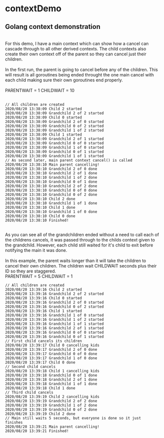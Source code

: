 # contextDemo
## Golang context demonstration
<br/>
For this demo, I have a main context which can show how a cancel can cascade through
to all other derived contexts.  The child contexts also create their own context off of the parent
so they can cancel just their children.
<br/>
<br/>
In the first run, the parent is going to cancel before any of the children.  This will result
is all goroutines being ended throught the one main cancel with each child making sure their own goroutines end properly.
<br/>
<br/>
	PARENTWAIT = 1
	CHILDWAIT  = 10
<br/>
<br/>

```
// All children are created
2020/08/20 13:38:09 Child 2 started
2020/08/20 13:38:09 Grandchild 2 of 2 started
2020/08/20 13:38:09 Child 0 started
2020/08/20 13:38:09 Grandchild 2 of 0 started
2020/08/20 13:38:09 Grandchild 0 of 2 started
2020/08/20 13:38:09 Grandchild 1 of 2 started
2020/08/20 13:38:09 Child 1 started
2020/08/20 13:38:09 Grandchild 2 of 1 started
2020/08/20 13:38:09 Grandchild 0 of 0 started
2020/08/20 13:38:09 Grandchild 1 of 0 started
2020/08/20 13:38:09 Grandchild 0 of 1 started
2020/08/20 13:38:09 Grandchild 1 of 1 started
// As second later, main parent context cancel() is called
2020/08/20 13:38:10 Main parent cancelling!
2020/08/20 13:38:10 Grandchild 2 of 0 done
2020/08/20 13:38:10 Grandchild 2 of 1 done
2020/08/20 13:38:10 Grandchild 1 of 2 done
2020/08/20 13:38:10 Grandchild 0 of 1 done
2020/08/20 13:38:10 Grandchild 2 of 2 done
2020/08/20 13:38:10 Grandchild 0 of 0 done
2020/08/20 13:38:10 Grandchild 0 of 2 done
2020/08/20 13:38:10 Child 2 done
2020/08/20 13:38:10 Grandchild 1 of 1 done
2020/08/20 13:38:10 Child 1 done
2020/08/20 13:38:10 Grandchild 1 of 0 done
2020/08/20 13:38:10 Child 0 done
2020/08/20 13:38:10 Finished!
```

<br/>
As you can see all of the grandchildren ended without a need to call each of the childrens cancels, it was passed through to the childs context given to the grandchild.  However, each child still waited for it's child to exit before notifying the main it was done.
<br/>
<br/>
In this example, the parent waits longer than it will take the children to cancel their own children.  The children wait CHILDWAIT seconds plus their ID so they are staggered.
<br/>
	PARENTWAIT = 5
	CHILDWAIT  = 1
<br/>

```
// All children are created
2020/08/20 13:39:16 Child 2 started
2020/08/20 13:39:16 Grandchild 2 of 2 started
2020/08/20 13:39:16 Child 0 started
2020/08/20 13:39:16 Grandchild 2 of 0 started
2020/08/20 13:39:16 Grandchild 0 of 2 started
2020/08/20 13:39:16 Child 1 started
2020/08/20 13:39:16 Grandchild 1 of 0 started
2020/08/20 13:39:16 Grandchild 1 of 2 started
2020/08/20 13:39:16 Grandchild 1 of 1 started
2020/08/20 13:39:16 Grandchild 2 of 1 started
2020/08/20 13:39:16 Grandchild 0 of 0 started
2020/08/20 13:39:16 Grandchild 0 of 1 started
// First child cancels its children
2020/08/20 13:39:17 Child 0 cancelling kids
2020/08/20 13:39:17 Grandchild 2 of 0 done
2020/08/20 13:39:17 Grandchild 0 of 0 done
2020/08/20 13:39:17 Grandchild 1 of 0 done
2020/08/20 13:39:17 Child 0 done
// Second child cancels
2020/08/20 13:39:18 Child 1 cancelling kids
2020/08/20 13:39:18 Grandchild 0 of 1 done
2020/08/20 13:39:18 Grandchild 2 of 1 done
2020/08/20 13:39:18 Grandchild 1 of 1 done
2020/08/20 13:39:18 Child 1 done
// Third child cancels
2020/08/20 13:39:19 Child 2 cancelling kids
2020/08/20 13:39:19 Grandchild 2 of 2 done
2020/08/20 13:39:19 Grandchild 1 of 2 done
2020/08/20 13:39:19 Grandchild 0 of 2 done
2020/08/20 13:39:19 Child 2 done
// Main still waits 5 seconds, but everyone is done so it just finishes
2020/08/20 13:39:21 Main parent cancelling!
2020/08/20 13:39:21 Finished!
```
